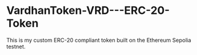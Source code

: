 # VardhanToken-VRD---ERC-20-Token
This is my custom ERC-20 compliant token built on the Ethereum Sepolia testnet.
